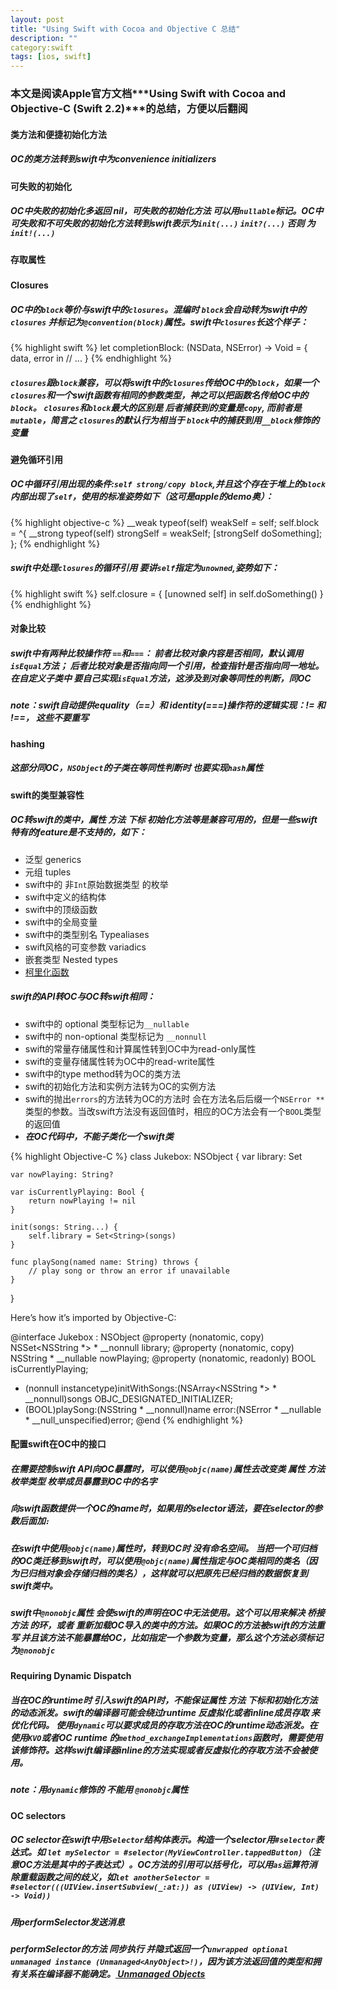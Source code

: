 ```yaml
---
layout: post
title: "Using Swift with Cocoa and Objective C 总结"
description: ""
category:swift
tags: [ios, swift]
---
```

### 本文是阅读Apple官方文档***Using Swift with Cocoa and Objective-C (Swift 2.2)***的总结，方便以后翻阅


#### 类方法和便捷初始化方法
##### OC的类方法转到swift中为convenience initializers



#### 可失败的初始化
##### OC中失败的初始化多返回 nil，可失败的初始化方法 可以用`nullable`标记。OC中可失败和不可失败的初始化方法转到swift表示为`init(...)` `init?(...)` 否则 为`init!(...)`



#### 存取属性
##### 


#### Closures

##### OC中的`block`等价与swift中的`closures`。混编时 `block`会自动转为swift中的`closures` 并标记为`@convention(block)`属性。swift中`closures`长这个样子：

{% highlight swift %}
let completionBlock: (NSData, NSError) -> Void = { data, error in
    // ...
}
{% endhighlight %}

##### `closures`跟`block`兼容，可以将swift中的`closures`传给OC中的`block`，如果一个`closures`和一个swift函数有相同的参数类型，神之可以把函数名传给OC中的`block`。  `closures`和`block`最大的区别是 后者捕获到的变量是`copy`, 而前者是`mutable`，简言之 `closures`的默认行为相当于 `block`中的捕获到用`__block`修饰的变量




#### 避免循环引用

##### OC中循环引用出现的条件:`self strong/copy block`,并且这个存在于*堆*上的`block`内部出现了`self`，使用的标准姿势如下（这可是apple的demo奥）：

{% highlight objective-c %}
__weak typeof(self) weakSelf = self;
self.block = ^{
   __strong typeof(self) strongSelf = weakSelf;
   [strongSelf doSomething];
};
{% endhighlight %}

##### swift中处理`closures`的循环引用 要讲`self`指定为`unowned`,姿势如下：

{% highlight swift %}
self.closure = { [unowned self] in
    self.doSomething()
}
{% endhighlight %}




#### 对象比较

##### swift中有两种比较操作符 `==`和`===`： 前者比较对象内容是否相同，默认调用`isEqual`方法； 后者比较对象是否指向同一个引用，检查指针是否指向同一地址。  在自定义子类中 要自己实现`isEqual`方法，这涉及到对象等同性的判断，同OC

##### note：swift自动提供equality（==）和 identity(===)操作符的逻辑实现：!= 和 !==， 这些不要重写

#### hashing

##### 这部分同OC，`NSObject`的子类在等同性判断时 也要实现`hash`属性



#### swift的类型兼容性

##### OC转swift的类中，属性 方法 下标 初始化方法等是兼容可用的，但是一些swift特有的feature是不支持的，如下：
- 泛型 generics
- 元组 tuples
- swift中的 非`Int`原始数据类型 的枚举
- swift中定义的结构体
- swift中的顶级函数
- swift中的全局变量
- swift中的类型别名 Typealiases
- swift风格的可变参数 variadics
- 嵌套类型 Nested types
- [柯里化函数](http://www.cocoachina.com/ios/20141110/10166.html)

##### swift的API转OC与OC转swift相同：
- swift中的 optional 类型标记为`__nullable`
- swift中的 non-optional 类型标记为 `__nonnull`
- swift的常量存储属性和计算属性转到OC中为read-only属性
- swift的变量存储属性转为OC中的read-write属性
- swift中的type method转为OC的类方法
- swift的初始化方法和实例方法转为OC的实例方法
- swift的抛出`errors`的方法转为OC的方法时 会在方法名后后缀一个`NSError **`类型的参数。当改swift方法没有返回值时，相应的OC方法会有一个`BOOL`类型的返回值
- ***在OC代码中，不能子类化一个swift类***

{% highlight Objective-C %}
class Jukebox: NSObject {
    var library: Set<String>
    
    var nowPlaying: String?
    
    var isCurrentlyPlaying: Bool {
        return nowPlaying != nil
    }
    
    init(songs: String...) {
        self.library = Set<String>(songs)
    }
    
    func playSong(named name: String) throws {
        // play song or throw an error if unavailable
    }
}

Here’s how it’s imported by Objective-C:

@interface Jukebox : NSObject
@property (nonatomic, copy) NSSet<NSString *> * __nonnull library;
@property (nonatomic, copy) NSString * __nullable nowPlaying;
@property (nonatomic, readonly) BOOL isCurrentlyPlaying;
- (nonnull instancetype)initWithSongs:(NSArray<NSString *> * __nonnull)songs OBJC_DESIGNATED_INITIALIZER;
- (BOOL)playSong:(NSString * __nonnull)name error:(NSError * __nullable * __null_unspecified)error;
@end
{% endhighlight %}



#### 配置swift在OC中的接口

##### 在需要控制swift API向OC暴露时，可以使用`@objc(name)`属性去改变类 属性 方法 枚举类型 枚举成员暴露到OC中的名字
##### 向swift函数提供一个OC的name时，如果用的selector语法，要在selector的参数后面加`:`
##### 在swift中使用`@objc(name)`属性时，转到OC时 没有命名空间。  当把一个可归档的OC类迁移到swift时，可以使用`@objc(name)`属性指定与OC类相同的类名（因为已归档对象会存储归档的类名），这样就可以把原先已经归档的数据恢复到swift类中。
##### swift中`@nonobjc`属性 会使swift的声明在OC中无法使用。这个可以用来解决 桥接方法 的环，或者 重新加载OC导入的类中的方法。如果OC的方法被swift的方法重写 并且该方法不能暴露给OC，比如指定一个参数为变量，那么这个方法必须标记为`@nonobjc`



#### Requiring Dynamic Dispatch

##### 当在OC的runtime时 引入swift的API时，不能保证属性 方法 下标和初始化方法的动态派发。swift的编译器可能会绕过runtime 反虚拟化或者inline成员存取 来优化代码。 使用`dynamic`可以要求成员的存取方法在OC的runtime动态派发。在使用`KVO`或者OC runtime 的`method_exchangeImplementations`函数时，需要使用该修饰符。这样swift编译器inline的方法实现或者反虚拟化的存取方法不会被使用。
##### note：用`dynamic`修饰的 不能用 `@nonobjc`属性



#### OC selectors
##### OC selector在swift中用`Selector`结构体表示。构造一个selector用`#selector`表达式。如 `let mySelector = #selector(MyViewController.tappedButton)`（注意OC方法是其中的子表达式）。OC方法的引用可以括号化，可以用`as`运算符消除重载函数之间的歧义，如`let anotherSelector = #selector(((UIView.insertSubview(_:at:)) as (UIView) -> (UIView, Int) -> Void))`

##### 用performSelector发送消息
##### performSelector的方法 同步执行 并隐式返回一个`unwrapped optional unmanaged instance (Unmanaged<AnyObject>!)`，因为该方法返回值的类型和拥有关系在编译器不能确定。[ Unmanaged Objects](https://developer.apple.com/library/ios/documentation/Swift/Conceptual/BuildingCocoaApps/WorkingWithCocoaDataTypes.html#//apple_ref/doc/uid/TP40014216-CH6-ID85)




















